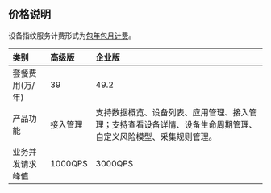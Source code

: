 ## 价格说明

设备指纹服务计费形式为[包年包月计费](http://docs.jdcloud.com/cn/billing/subscription)。

| 类别             | 高级版   | 企业版                                                       |
| :--------------- | :------- | :----------------------------------------------------------- |
| 套餐费用(万/年)  | 39       | 49.2                                                         |
| 产品功能         | 接入管理 | 支持数据概览、设备列表、应用管理、接入管理；支持查看设备详情、设备生命周期管理、自定义风险模型、采集规则管理。 |
| 业务并发请求峰值 | 1000QPS  | 3000QPS                                                      |